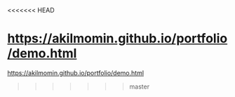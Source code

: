 <<<<<<< HEAD

https://akilmomin.github.io/portfolio/demo.html
=======
https://akilmomin.github.io/portfolio/demo.html
>>>>>>> master
